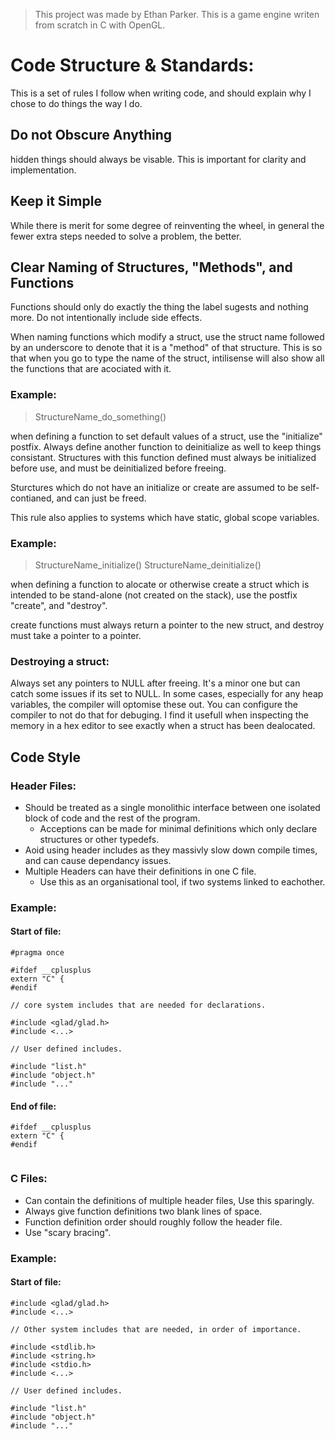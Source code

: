 >This project was made by Ethan Parker.
>This is a game engine writen from scratch in C with OpenGL.

# Code Structure & Standards:

This is a set of rules I follow when writing code, and should explain why I
chose to do things the way I do.

## Do not Obscure Anything 

hidden things should always be visable. This is important for clarity and implementation.

## Keep it Simple

While there is merit for some degree of reinventing the wheel, in general the fewer extra 
steps needed to solve a problem, the better.

## Clear Naming of Structures, "Methods", and Functions

Functions should only do exactly the thing the label sugests and nothing more. Do not
intentionally include side effects.

When naming functions which modify a struct, use the struct name followed by an underscore
to denote that it is a "method" of that structure. 
This is so that when you go to type the name of the struct, 
intilisense will also show all the functions that are acociated with it.

### Example:

>StructureName_do_something()

when defining a function to set default values of a struct, use the "initialize" postfix. 
Always define another function to deinitialize as well to keep things consistant.
Structures with this function defined must always be initialized before use, 
and must be deinitialized before freeing.

Sturctures which do not have an initialize or create are assumed to be self-contianed, 
and can just be freed.

This rule also applies to systems which have static, global scope variables.

### Example:

>StructureName_initialize()
>StructureName_deinitialize()

when defining a function to alocate or otherwise create a struct which is intended to be 
stand-alone (not created on the stack), use the postfix "create", and "destroy".

create functions must always return a pointer to the new struct, 
and destroy must take a pointer to a pointer. 

### Destroying a struct:

Always set any pointers to NULL after freeing. It's a minor one but can catch some issues
if its set to NULL. In some cases, especially for any heap variables, the compiler will optomise
these out. You can configure the compiler to not do that for debuging. I find it usefull when inspecting
the memory in a hex editor to see exactly when a struct has been dealocated.

## Code Style

### Header Files:


- Should be treated as a single monolithic interface between one isolated block of code and the rest of the program.
    - Acceptions can be made for minimal definitions which only declare structures or other typedefs. 
- Aoid using header includes as they massivly slow down compile times, and can cause dependancy issues.
- Multiple Headers can have their definitions in one C file.
    - Use this as an organisational tool, if two systems linked to eachother.

### Example:
#### Start of file:
```
#pragma once

#ifdef __cplusplus
extern "C" {
#endif

// core system includes that are needed for declarations.

#include <glad/glad.h>
#include <...>

// User defined includes. 

#include "list.h"
#include "object.h"
#include "..."
```
#### End of file:
```
#ifdef __cplusplus
extern "C" {
#endif


```

### C Files:

- Can contain the definitions of multiple header files, Use this sparingly.
- Always give function definitions two blank lines of space.
- Function definition order should roughly follow the header file.
- Use "scary bracing".

### Example:
#### Start of file:
```
#include <glad/glad.h>
#include <...>

// Other system includes that are needed, in order of importance.

#include <stdlib.h>
#include <string.h>
#include <stdio.h>
#include <...>

// User defined includes. 

#include "list.h"
#include "object.h"
#include "..."
```


